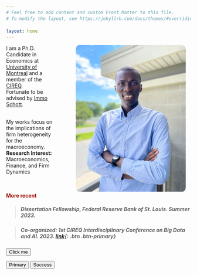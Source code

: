 ```yaml
---
# Feel free to add content and custom Front Matter to this file.
# To modify the layout, see https://jekyllrb.com/docs/themes/#overriding-theme-defaults

layout: home
---
```


<img id="profile" src="/assets/Juste.jpg" height="400" align="right"/>
<style>
img {
  border-radius: 3%;
  margin-bottom: 1em;
  margin-left: 4em;
  margin-right: 1em;
}
</style>

I am a Ph.D. Candidate in Economics at [University of Montreal](https://sceco.umontreal.ca/english/home/) and a member of the [CIREQ](https://www.cireqmontreal.com/).
<br/> Fortunate to be advised by [Immo Schott](https://sites.google.com/site/immoschott/).


<br/> My works focus on the implications of firm heterogeneity for the macroeconomy.   <!--  and interactions with the financial sector. -->    
**Research Interest:** Macroeconomics, Finance, and Firm Dynamics


<!-- On this site you find my [**works**](/research){: .btn .btn--inverse} [**CV**](/cv){: .btn .btn--inverse} and other. -->

<br/><br/>
<span style="color:#9E0B00;">**More recent** </span>

> ##### __Dissertation Fellowship, Federal Reserve Bank of St. Louis. Summer 2023.__   

> ##### __Co-organized:__ 1st CIREQ Interdisciplinary Conference on Big Data and AI. 2023. [link](https://cireqmontreal.com/en/1st-cireq-interdisciplinary-conference-on-big-data-and-artificial-intelligence/){: .btn .btn-primary}
  
  




 

<form action="https://stackoverflow.com/" method="get" target="_blank"><button type="submit">Click me</button></form>

  
  <button type="button" class="btn btn-primary">Primary</button>
  <button type="button" class="btn btn-success">Success</button>
 
<!--

<div class="container">
  <h2>Button Styles</h2>
  <button type="button" class="btn">Basic</button>
  <button type="button" class="btn btn-default">Default</button>

  <button type="button" class="btn btn-info">Info</button>
  <button type="button" class="btn btn-warning">Warning</button>
  <button type="button" class="btn btn-danger">Danger</button>
  <button type="button" class="btn btn-link">Link</button>      
</div>



<a href="javascript:void(0)" class="button">Default Button</a>

<blockquote>  <p align = "justify" style="font-size:88%; margin-top: -1em"> Dissertation Fellowship, Federal Reserve Bank of St. Louis. Summer 2023. </p>
</blockquote>

-->

